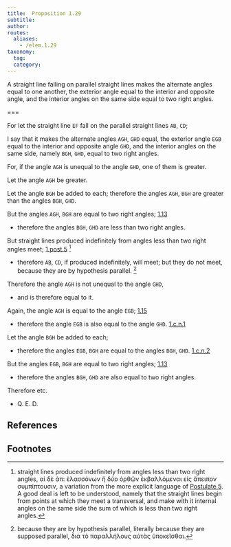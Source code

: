 ```yaml
---
title:  Proposition 1.29
subtitle:
author:
routes:
  aliases:
    - /elem.1.29
taxonomy:
  tag:
  category:
---
```


A straight line falling on parallel straight lines makes the alternate angles equal to one another, the exterior angle equal to the interior and opposite angle, and the interior angles on the same side equal to two right angles. 

===

For let the straight line `EF` fall on the parallel straight lines `AB`, `CD`;

I say that it makes the alternate angles `AGH`, `GHD` equal, the exterior angle `EGB` equal to the interior and opposite angle `GHD`, and the interior angles on the same side, namely `BGH`, `GHD`, equal to two right angles.

For, if the angle `AGH` is unequal to the angle `GHD`, one of them is greater.

Let the angle `AGH` be greater. 

Let the angle `BGH` be added to each; therefore the angles `AGH`, `BGH` are greater than the angles `BGH`, `GHD`.

But the angles `AGH`, `BGH` are equal to two right angles; [1.13] 

- therefore the angles `BGH`, `GHD` are less than two right angles.

But straight lines produced indefinitely from angles less than two right angles meet; [1.post.5] [^1] 

- therefore `AB`, `CD`, if produced indefinitely, will meet; but they do not meet, because they are by hypothesis parallel. [^2] 

Therefore the angle `AGH` is not unequal to the angle `GHD`, 

- and is therefore equal to it.

Again, the angle `AGH` is equal to the angle `EGB`; [1.15] 

- therefore the angle `EGB` is also equal to the angle `GHD`. [1.c.n.1]

Let the angle `BGH` be added to each; 

- therefore the angles `EGB`, `BGH` are equal to the angles `BGH`, `GHD`. [1.c.n.2]

But the angles `EGB`, `BGH` are equal to two right angles; [1.13] 

- therefore the angles `BGH`, `GHD` are also equal to two right angles.

Therefore etc.

- Q. E. D.

## References

[1.13]: /elem.1.13 "Book 1 - Proposition 13"
[1.15]: /elem.1.15 "Book 1 - Proposition 15"
[1.post.5]: /elem.1.post.5 "Book 1 - Postulate 5"
[1.c.n.1]: /elem.1.c.n.1 "Book 1 - Common Notion 1"
[1.c.n.2]: /elem.1.c.n.2 "Book 1 - Common Notion 2"

## Footnotes


[^1]: straight lines produced indefinitely from angles less than two right angles,
    <foreign lang="greek">αἰ δὲ ἀπ: ὲλασσόνων ἢ δύο ὀρθῶν ἐκβαλλόμεναι εἰς ἄπειπον συμπίπτουσιν</foreign>, a variation from the more explicit language of <a href="/elem.1.post.5">Postulate 5</a>. A good deal is left to be understood, namely that the straight lines begin from points at which they meet a transversal, and make with it internal angles on the same side the sum of which is less than two right angles.

[^2]: because they are by hypothesis parallel,
    literally <quote>because they are supposed parallel,</quote> <foreign lang="greek">διὰ τὸ παραλλήλους αὐτὰς ὑποκεῖσθαι</foreign>.

